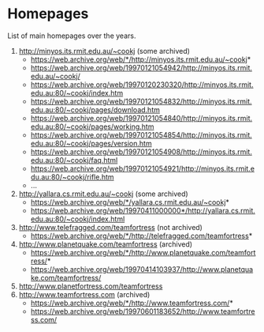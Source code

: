 # Homepages

List of main homepages over the years.

1. http://minyos.its.rmit.edu.au/~cookj (some archived)
    * https://web.archive.org/web/*/http://minyos.its.rmit.edu.au/~cookj*
    * https://web.archive.org/web/19970121054942/http://minyos.its.rmit.edu.au/~cookj/
    * https://web.archive.org/web/19970120230320/http://minyos.its.rmit.edu.au:80/~cookj/index.htm
    * https://web.archive.org/web/19970121054832/http://minyos.its.rmit.edu.au:80/~cookj/pages/download.htm
    * https://web.archive.org/web/19970121054840/http://minyos.its.rmit.edu.au:80/~cookj/pages/working.htm
    * https://web.archive.org/web/19970121054854/http://minyos.its.rmit.edu.au:80/~cookj/pages/version.htm
    * https://web.archive.org/web/19970121054908/http://minyos.its.rmit.edu.au:80/~cookj/faq.html
    * https://web.archive.org/web/19970121054921/http://minyos.its.rmit.edu.au:80/~cookj/rifle.htm
    * ...
2. http://yallara.cs.rmit.edu.au/~cookj (some archived)
    * https://web.archive.org/web/*/yallara.cs.rmit.edu.au/~cookj*
    * https://web.archive.org/web/19970411000000*/http://yallara.cs.rmit.edu.au:80/~cookj/index.html
3. http://www.telefragged.com/teamfortress (not archived)
    * https://web.archive.org/web/*/http://telefragged.com/teamfortress*
4. http://www.planetquake.com/teamfortress (archived)
    * https://web.archive.org/web/*/http://www.planetquake.com/teamfortress/*
    * https://web.archive.org/web/19970414103937/http://www.planetquake.com/teamfortress/
5. http://www.planetfortress.com/teamfortress
6. http://www.teamfortress.com (archived)
    * https://web.archive.org/web/*/http://www.teamfortress.com/*
    * https://web.archive.org/web/19970601183652/http://www.teamfortress.com/

